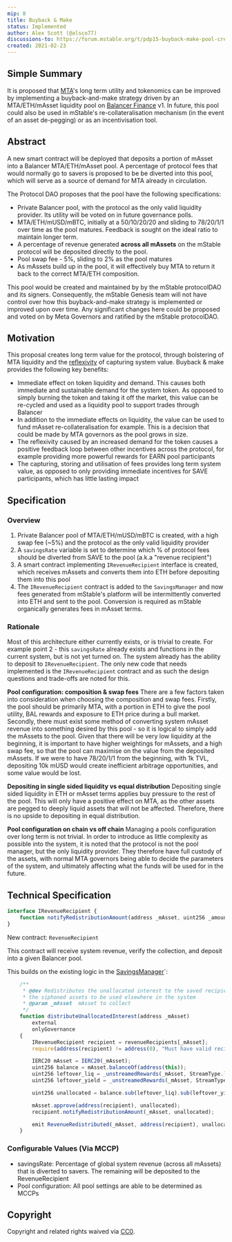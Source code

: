 ```yaml
---
mip: 8
title: Buyback & Make
status: Implemented
author: Alex Scott (@alsco77)
discussions-to: https://forum.mstable.org/t/pdp15-buyback-make-pool-creation-mip-8/363
created: 2021-02-23
---
```


## Simple Summary

<!--"If you can't explain it simply, you don't understand it well enough." Simply describe the outcome the proposed changes intends to achieve. This should be non-technical and accessible to a casual community member.-->

It is proposed that [MTA][3]'s long term utility and tokenomics can be improved by implementing a buyback-and-make strategy driven by an MTA/ETH/mAsset liquidity pool on [Balancer Finance][4] v1. In future, this pool could also be used in mStable's re-collateralisation mechanism (in the event of an asset de-pegging) or as an incentivisation tool.

## Abstract

<!--A short (~200 word) description of the proposed change, the abstract should clearly describe the proposed change. This is what *will* be done if the MIP is implemented, not *why* it should be done or *how* it will be done. If the MIP proposes deploying a new contract, write, "we propose to deploy a new contract that will do x".-->

A new smart contract will be deployed that deposits a portion of mAsset into a Balancer MTA/ETH/mAsset pool. A percentage of protocol fees that would normally go to savers is proposed to be be diverted into this pool, which will serve as a source of demand for MTA already in circulation.

The Protocol DAO proposes that the pool have the following specifications:

- Private Balancer pool, with the protocol as the only valid liquidity provider. Its utility will be voted on in future governance polls.
- MTA/ETH/mUSD/mBTC, initially at a 50/10/20/20 and sliding to 78/20/1/1 over time as the pool matures. Feedback is sought on the ideal ratio to maintain longer term.
- A percentage of revenue generated **across all mAssets** on the mStable protocol will be deposited directly to the pool.
- Pool swap fee - 5%, sliding to 2% as the pool matures
- As mAssets build up in the pool, it will effectively buy MTA to return it back to the correct MTA/ETH composition.

This pool would be created and maintained by by the mStable protocolDAO and its signers. Consequently, the mStable Genesis team will not have control over how this buyback-and-make strategy is implemented or improved upon over time. Any significant changes here could be proposed and voted on by Meta Governors and ratified by the mStable protocolDAO.

## Motivation

<!--This is the problem statement. This is the *why* of the MIP. It should clearly explain *why* the current state of the protocol is inadequate.  It is critical that you explain *why* the change is needed, if the MIP proposes changing how something is calculated, you must address *why* the current calculation is innaccurate or wrong. This is not the place to describe how the MIP will address the issue!-->

This proposal creates long term value for the protocol, through bolstering of MTA liquidity and the [reflexivity][1] of capturing system value. Buyback & make provides the following key benefits:

- Immediate effect on token liquidity and demand. This causes both immediate and sustainable demand for the system token. As opposed to simply burning the token and taking it off the market, this value can be re-cycled and used as a liquidity pool to support trades through Balancer
- In addition to the immediate effects on liquidity, the value can be used to fund mAsset re-collateralisation for example. This is a decision that could be made by MTA governors as the pool grows in size.
- The reflexivity caused by an increased demand for the token causes a positive feedback loop between other incentives across the protocol, for example providing more powerful rewards for EARN pool participants
- The capturing, storing and utilisation of fees provides long term system value, as opposed to only providing immediate incentives for SAVE participants, which has little lasting impact

## Specification

<!--The specification should describe the syntax and semantics of any new feature, there are five sections
1. Overview
2. Rationale
3. Technical Specification
4. Test Cases
5. Configurable Values
-->

### Overview

<!--This is a high level overview of *how* the MIP will solve the problem. The overview should clearly describe how the new feature will be implemented.-->

1. Private Balancer pool of MTA/ETH/mUSD/mBTC is created, with a high swap fee (~5%) and the protocol as the only valid liquidity provider
1. A `savingsRate` variable is set to determine which % of protocol fees should be diverted from SAVE to the pool (a.k.a "revenue recipient")
1. A smart contract implementing `IRevenueRecipient` interface is created, which receives mAssets and converts them into ETH before depositing them into this pool
1. The `IRevenueRecipient` contract is added to the `SavingsManager` and now fees generated from mStable's platform will be intermittently converted into ETH and sent to the pool. Conversion is required as mStable organically generates fees in mAsset terms.

### Rationale

<!--This is where you explain the reasoning behind how you propose to solve the problem. Why did you propose to implement the change in this way, what were the considerations and trade-offs. The rationale fleshes out what motivated the design and why particular design decisions were made. It should describe alternate designs that were considered and related work. The rationale may also provide evidence of consensus within the community, and should discuss important objections or concerns raised during discussion.-->

Most of this architecture either currently exists, or is trivial to create. For example point 2 - this `savingsRate` already exists and functions in the current system, but is not yet turned on. The system already has the ability to deposit to `IRevenueRecipient`. The only new code that needs implemented is the `IRevenueRecipient` contract and as such the design questions and trade-offs are noted for this.

**Pool configuration: composition & swap fees**
There are a few factors taken into consideration when choosing the composition and swap fees. Firstly, the pool should be primarily MTA, with a portion in ETH to give the pool utility, BAL rewards and exposure to ETH price during a bull market. Secondly, there must exist some method of converting system mAsset revenue into something desired by this pool - so it is logical to simply add the mAssets to the pool. Given that there will be very low liquidity at the beginning, it is important to have higher weightings for mAssets, and a high swap fee, so that the pool can maximise on the value from the deposited mAssets. If we were to have 78/20/1/1 from the beginning, with 1k TVL, depositing 10k mUSD would create inefficient arbitrage opportunities, and some value would be lost.

**Depositing in single sided liquidity vs equal distribution**
Depositing single sided liquidity in ETH or mAsset terms applies buy pressure to the rest of the pool. This will only have a positive effect on MTA, as the other assets are pegged to deeply liquid assets that will not be affected. Therefore, there is no upside to depositing in equal distribution.

**Pool configuration on chain vs off chain**
Managing a pools configuration over long term is not trivial. In order to introduce as little complexity as possible into the system, it is noted that the protocol is not the pool manager, but the only liquidity provider. They therefore have full custody of the assets, with normal MTA governors being able to decide the parameters of the system, and ultimately affecting what the funds will be used for in the future.

## Technical Specification

<!--The technical specification should outline the public API of the changes proposed. That is, changes to any of the interfaces mStable currently exposes or the creations of new ones.-->

```typescript
interface IRevenueRecipient {
    function notifyRedistributionAmount(address _mAsset, uint256 _amount) external;
}
```

New contract: `RevenueRecipient`

This contract will receive system revenue, verify the collection, and deposit into a given Balancer pool.

This builds on the existing logic in the [SavingsManager][2]`:

```typescript
    /**
     * @dev Redistributes the unallocated interest to the saved recipient, allowing
     * the siphoned assets to be used elsewhere in the system
     * @param _mAsset  mAsset to collect
     */
    function distributeUnallocatedInterest(address _mAsset)
        external
        onlyGovernance
    {
        IRevenueRecipient recipient = revenueRecipients[_mAsset];
        require(address(recipient) != address(0), "Must have valid recipient");

        IERC20 mAsset = IERC20(_mAsset);
        uint256 balance = mAsset.balanceOf(address(this));
        uint256 leftover_liq = _unstreamedRewards(_mAsset, StreamType.liquidator);
        uint256 leftover_yield = _unstreamedRewards(_mAsset, StreamType.yield);

        uint256 unallocated = balance.sub(leftover_liq).sub(leftover_yield);

        mAsset.approve(address(recipient), unallocated);
        recipient.notifyRedistributionAmount(_mAsset, unallocated);

        emit RevenueRedistributed(_mAsset, address(recipient), unallocated);
    }
```

### Configurable Values (Via MCCP)

<!--Please list all values configurable via MCCP under this implementation.-->

- savingsRate: Percentage of global system revenue (across all mAssets) that is diverted to savers. The remaining will be deposited to the RevenueRecipient
- Pool configuration: All pool settings are able to be determined as MCCPs

## Copyright

Copyright and related rights waived via [CC0](https://creativecommons.org/publicdomain/zero/1.0/).

[1]: https://www.investopedia.com/terms/r/reflexivity.asp
[2]: https://etherscan.io/address/0x9781c4e9b9cc6ac18405891df20ad3566fb6b301
[3]: https://docs.mstable.org/mstable-assets/functions
[4]: https://balancer.finance/
